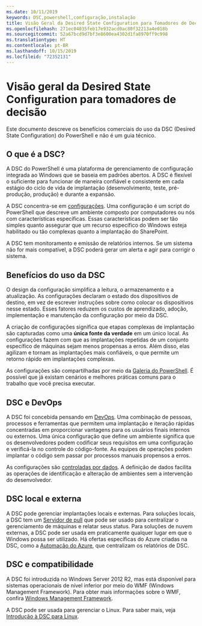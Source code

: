```yaml
---
ms.date: 10/11/2019
keywords: DSC,powershell,configuração,instalação
title: Visão Geral da Desired State Configuration para Tomadores de Decisão
ms.openlocfilehash: 271ec04035feb17e932acd0ac80f32213a4e018b
ms.sourcegitcommit: 52a67bcd9d7bf3e8600ea4302d1fa8970ff9c998
ms.translationtype: HT
ms.contentlocale: pt-BR
ms.lasthandoff: 10/15/2019
ms.locfileid: "72352131"
---
```

# <a name="desired-state-configuration-overview-for-decision-makers"></a>Visão geral da Desired State Configuration para tomadores de decisão

Este documento descreve os benefícios comerciais do uso da DSC (Desired State Configuration) do PowerShell e não é um guia técnico.

## <a name="what-is-dsc"></a>O que é a DSC?

A DSC do PowerShell é uma plataforma de gerenciamento de configuração integrada ao Windows que se baseia em padrões abertos. A DSC é flexível o suficiente para funcionar de maneira confiável e consistente em cada estágio do ciclo de vida de implantação (desenvolvimento, teste, pré-produção, produção) e durante a expansão.

A DSC concentra-se em [configurações](../configurations/configurations.md). Uma configuração é um script do PowerShell que descreve um ambiente composto por computadores ou nós com características específicas. Essas características podem ser tão simples quanto assegurar que um recurso específico do Windows esteja habilitado ou tão complexas quanto a implantação do SharePoint.

A DSC tem monitoramento e emissão de relatórios internos. Se um sistema não for mais compatível, a DSC poderá gerar um alerta e agir para corrigir o sistema.

## <a name="benefits-of-using-dsc"></a>Benefícios do uso da DSC

O design da configuração simplifica a leitura, o armazenamento e a atualização. As configurações declaram o estado dos dispositivos de destino, em vez de escrever instruções sobre como colocar os dispositivos nesse estado. Esses fatores reduzem os custos de aprendizado, adoção, implementação e manutenção da configuração por meio da DSC.

A criação de configurações significa que etapas complexas de implantação são capturadas como uma **única fonte da verdade** em um único local. As configurações fazem com que as implantações repetidas de um conjunto específico de máquinas sejam menos propensas a erros. Além disso, elas agilizam e tornam as implantações mais confiáveis, o que permite um retorno rápido em implantações complexas.

As configurações são compartilhadas por meio da [Galeria do PowerShell](https://powershellgallery.com). É possível que já existam cenários e melhores práticas comuns para o trabalho que você precisa executar.

## <a name="dsc-and-devops"></a>DSC e DevOps

A DSC foi concebida pensando em [DevOps](http://blogs.technet.com/b/ashleymcglone/archive/2015/11/20/devops-for-n00bs-ie-windows-people.aspx). Uma combinação de pessoas, processos e ferramentas que permitem uma implantação e iteração rápidas concentradas em proporcionar vantagens para os usuários finais internos ou externos. Uma única configuração que define um ambiente significa que os desenvolvedores podem codificar seus requisitos em uma configuração e verificá-la no controle do código-fonte. As equipes de operações podem implantar o código sem passar por processos manuais propensos a erros.

As configurações são [controladas por dados](../configurations/configData.md). A definição de dados facilita as operações de identificação e alteração de ambientes sem a intervenção do desenvolvedor.

## <a name="dsc-on-premises-and-off-premises"></a>DSC local e externa

A DSC pode gerenciar implantações locais e externas. Para soluções locais, a DSC tem um [Servidor de pull](../pull-server/pullServer.md) que pode ser usado para centralizar o gerenciamento de máquinas e relatar seus status. Para soluções de nuvem externas, a DSC pode ser usada em praticamente qualquer lugar em que o Windows possa ser utilizado.
Há ofertas específicas do Azure criadas na DSC, como a [Automação do Azure](https://azure.microsoft.com/en-us/documentation/services/automation/), que centralizam os relatórios de DSC.

## <a name="dsc-and-compatibility"></a>DSC e compatibilidade

A DSC foi introduzida no Windows Server 2012 R2, mas está disponível para sistemas operacionais de nível inferior por meio do WMF (Windows Management Framework). Para obter mais informações sobre o WMF, confira [Windows Management Framework](/powershell/scripting/wmf/overview).

A DSC pode ser usada para gerenciar o Linux. Para saber mais, veja [Introdução à DSC para Linux](../getting-started/lnxGettingStarted.md).
